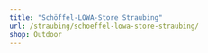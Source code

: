 ```yaml
---
title: "Schöffel-LOWA-Store Straubing"
url: /straubing/schoeffel-lowa-store-straubing/
shop: Outdoor
---
```

